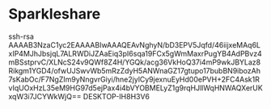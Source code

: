 # Sparkleshare
ssh-rsa AAAAB3NzaC1yc2EAAAABIwAAAQEAvNghyN/bD3EPV5Jqfd/46iijxeMAq6LxIP4MJhJbsjqL7ALRWDiJZAaEiq3pI6sqa19FCx5gWmMaxrPugYB4AdPBvz4mBSstprvC/XLNcS24v9QWf8Z4H/YGQk/acg36VkHoQ37i4mP9wkJBYLaz8Rikgm1YGD4/ofwUJSwvWb5mRzZdyH5ANWnaGZ17gtupo17bubBN9ibozAh7sKabOc/F7NgZIm9yNngvrGiyi/hne2jylCy9jexnuEyHd00ePVH+2FC4Ask1RvIqUOxHzL35eM9HG97d5ejPax4i4bVYOBMELyZ1g9rqHJllWqHNWAQXerUKxqW3i7JCYWkWjQ== DESKTOP-IH8H3V6
